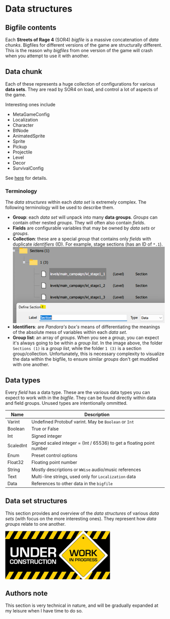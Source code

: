 # Data structures

## Bigfile contents

Each **Streets of Rage 4** (SOR4) *bigfile* is a massive concatenation of *data chunks*. Bigfiles for different versions of the game are structurally different. This is the reason why *bigfiles* from one version of the game will crash when you attempt to use it with another.

## Data chunk

Each of these represents a huge collection of configurations for various **data sets**. They are read by SOR4 on load, and control a lot of aspects of the game.

Interesting ones include

* MetaGameConfig
* Localization
* Character
* BtNode
* AnimatedSprite
* Sprite
* Pickup
* Projectile
* Level
* Decor
* SurvivalConfig

See [here](#data-set-structures) for details.

### Terminology

The *data structures* within each *data set* is extremely complex. The following terminology will be used to describe them.

* **Group**: each *data set* will unpack into many **data groups**. *Groups* can contain other nested *groups*. They will often also contain *fields*.
* **Fields** are configurable variables that may be owned by *data sets* or *groups*.
* **Collection**: these are a special *group* that contains only *fields* with duplicate *identifiers* (ID). For example, stage sections (has an ID of `*.1`).
  ![Collection section](../assets/images/technical/collection-section.png)
* **Identifiers**: are *Pandora's box's* means of differentiating the meanings of the absolute mess of variables within each *data set*.
* **Group list**: an array of *groups*. When you see a *group*, you can expect it's always going to be within a *group list*. In the image above, the folder `Sections (1)` is a *group list*, while the folder `1 (3)` is a section group/collection. Unfortunately, this is necessary complexity to visualize the data within the bigfile, to ensure similar *groups* don't get muddled with one another.

## Data types

Every *field* has a data type. These are the various data types you can expect to work with in the *bigfile*. They can be found directly within data and field groups. Unused types are intentionally ommitted.

| Name      | Description |
|-----------|-------------|
| Varint    | Undefined Protobuf varint. May be `Boolean` or `Int` |
| Boolean   | True or False  |
| Int       | Signed integer |
| ScaledInt | Signed scaled integer = (Int / 65536) to get a floating point number |
| Enum      | Preset control options |
| Float32   | Floating point number |
| String    | Mostly descriptions or `WWise` audio/music references |
| Text      | Multi-line strings, used only for `Localization` data |
| Data      | References to other data in the `bigfile` |

## Data set structures

This section provides and overview of the *data structures* of various *data sets* (with focus on the more interesting ones). They represent how *data groups* relate to one another. 

![Under construction](../assets/images/under_construction_wip.png)

## Authors note

This section is very technical in nature, and will be gradually expanded at my leisure when I have time to do so.